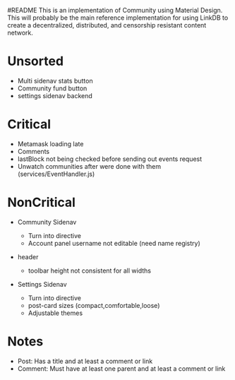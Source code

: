 #README
This is an implementation of Community using Material Design. This will probably be the main reference implementation for using LinkDB to create a decentralized, distributed, and censorship resistant content network.


Unsorted
========
- Multi sidenav stats button
- Community fund button
- settings sidenav backend


Critical
========
- Metamask loading late
- Comments
- lastBlock not being checked before sending out events request
- Unwatch communities after were done with them (services/EventHandler.js)


NonCritical
===========
- Community Sidenav
    - Turn into directive
    - Account panel username not editable (need name registry)
    
- header
    - toolbar height not consistent for all widths

- Settings Sidenav
    - Turn into directive
    - post-card sizes (compact,comfortable,loose)
    - Adjustable themes
    
    
Notes
=====
- Post: Has a title and at least a comment or link
- Comment: Must have at least one parent and at least a comment or link
